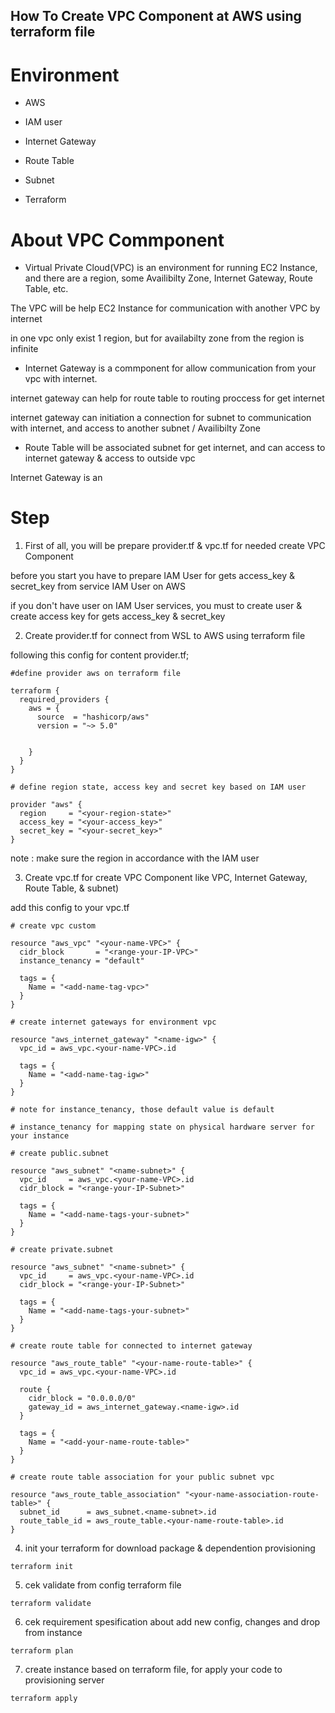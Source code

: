 ## How To Create VPC Component at AWS using terraform file

# Environment

- AWS

- IAM user

- Internet Gateway

- Route Table

- Subnet

- Terraform

# About VPC Commponent

- Virtual Private Cloud(VPC) is an environment for running EC2 Instance, and there are a region, some Availibilty Zone, Internet Gateway, Route Table, etc.

The VPC will be help EC2 Instance for communication with another VPC by internet

in one vpc only exist 1 region, but for availabilty zone from the region is infinite

- Internet Gateway is a commponent for allow communication from your vpc with internet.

internet gateway can help for route table to routing proccess for get internet

internet gateway can initiation a connection for subnet to communication with internet, and access to another subnet / Availibilty Zone

- Route Table will be associated subnet for get internet, and can access to internet gateway & access to outside vpc


Internet Gateway is an 

# Step

1.  First of all, you will be prepare provider.tf & vpc.tf for needed create VPC Component

before you start you have to prepare IAM User for gets access_key & secret_key from service IAM User on AWS

if you don't have user on IAM User services, you must to create user & create access key for gets access_key & secret_key

2. Create provider.tf for connect from WSL to AWS using terraform file

following this config for content provider.tf;

```
#define provider aws on terraform file

terraform {
  required_providers {
    aws = {
      source  = "hashicorp/aws"
      version = "~> 5.0"


    }
  }
}

# define region state, access key and secret key based on IAM user

provider "aws" {
  region     = "<your-region-state>"
  access_key = "<your-access_key>"
  secret_key = "<your-secret_key>"
}
```
note : make sure the region in accordance with the IAM user

3. Create vpc.tf for create VPC Component like VPC, Internet Gateway, Route Table, & subnet)

add this config to your vpc.tf

```
# create vpc custom

resource "aws_vpc" "<your-name-VPC>" {
  cidr_block       = "<range-your-IP-VPC>"
  instance_tenancy = "default" 

  tags = {
    Name = "<add-name-tag-vpc>"
  }
}

# create internet gateways for environment vpc

resource "aws_internet_gateway" "<name-igw>" {
  vpc_id = aws_vpc.<your-name-VPC>.id

  tags = {
    Name = "<add-name-tag-igw>"
  }
}

# note for instance_tenancy, those default value is default

# instance_tenancy for mapping state on physical hardware server for your instance

# create public.subnet

resource "aws_subnet" "<name-subnet>" {
  vpc_id     = aws_vpc.<your-name-VPC>.id
  cidr_block = "<range-your-IP-Subnet>"

  tags = {
    Name = "<add-name-tags-your-subnet>"
  }
}

# create private.subnet

resource "aws_subnet" "<name-subnet>" {
  vpc_id     = aws_vpc.<your-name-VPC>.id
  cidr_block = "<range-your-IP-Subnet>"

  tags = {
    Name = "<add-name-tags-your-subnet>"
  }
}

# create route table for connected to internet gateway

resource "aws_route_table" "<your-name-route-table>" {
  vpc_id = aws_vpc.<your-name-VPC>.id

  route {
    cidr_block = "0.0.0.0/0"
    gateway_id = aws_internet_gateway.<name-igw>.id
  }

  tags = {
    Name = "<add-your-name-route-table>"
  }
}

# create route table association for your public subnet vpc

resource "aws_route_table_association" "<your-name-association-route-table>" {
  subnet_id      = aws_subnet.<name-subnet>.id
  route_table_id = aws_route_table.<your-name-route-table>.id
}
```
4. init your terraform for download package & dependention provisioning

`terraform init`

5. cek validate from config terraform file

`terraform validate`

6. cek requirement spesification about add new config, changes and drop from instance

`terraform plan`

7. create instance based on terraform file, for apply your code to provisioning server

`terraform apply`